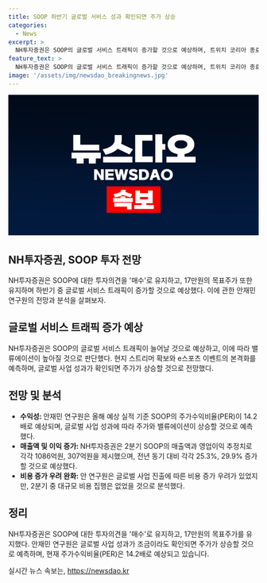 ```yaml
---
title: SOOP 하반기 글로벌 서비스 성과 확인되면 주가 상승
categories:
  - News
excerpt: >
  NH투자증권은 SOOP의 글로벌 서비스 트래픽이 증가할 것으로 예상하며, 트위치 코리아 종료 후 합류한 스트리머가 매출에 기여할 것으로 전망했다. 사업 성과가 확인되면 주가가 상승하고 밸류에이션이 높아질 것으로 분석했다. SOOP의 2분기 매출액과 영업이익은 전년 대비 25.3%, 29.9% 증가한 것으로 추정되며, 주가수익비율은 14.2배이다. 이에 투자의견은 매수를 유지하고, 17만원의 목표주가를 제시했다. 
feature_text: >
  NH투자증권은 SOOP의 글로벌 서비스 트래픽이 증가할 것으로 예상하며, 트위치 코리아 종료 후 합류한 스트리머가 매출에 기여할 것으로 전망했다. 사업 성과가 확인되면 주가가 상승하고 밸류에이션이 높아질 것으로 분석했다. SOOP의 2분기 매출액과 영업이익은 전년 대비 25.3%, 29.9% 증가한 것으로 추정되며, 주가수익비율은 14.2배이다. 이에 투자의견은 매수를 유지하고, 17만원의 목표주가를 제시했다. 
image: '/assets/img/newsdao_breakingnews.jpg'
---
```


<p><img src="/assets/img/newsdao_breakingnews.jpg" alt="pcversion 속보" /></p>

<h2 data-ke-size="size26">NH투자증권, SOOP 투자 전망</h2>

<p data-ke-size="size16">NH투자증권은 SOOP에 대한 투자의견을 '매수'로 유지하고, 17만원의 목표주가 또한 유지하며 하반기 중 글로벌 서비스 트래픽이 증가할 것으로 예상했다. 이에 관한 안재민 연구원의 전망과 분석을 살펴보자.</p>

<h2 data-ke-size="size24">글로벌 서비스 트래픽 증가 예상</h2>

<p data-ke-size="size16">NH투자증권은 SOOP의 글로벌 서비스 트래픽이 늘어날 것으로 예상하고, 이에 따라 밸류에이션이 높아질 것으로 판단했다. 현지 스트리머 확보와 e스포츠 이벤트의 본격화를 예측하며, 글로벌 사업 성과가 확인되면 주가가 상승할 것으로 전망했다.</p>

<h2 data-ke-size="size24">전망 및 분석</h2>

<ul>
    <li><b>수익성: </b>안재민 연구원은 올해 예상 실적 기준 SOOP의 주가수익비율(PER)이 14.2배로 예상되며, 글로벌 사업 성과에 따라 주가와 밸류에이션이 상승할 것으로 예측했다.</li>
    <li><b>매출액 및 이익 증가: </b>NH투자증권은 2분기 SOOP의 매출액과 영업이익 추정치로 각각 1086억원, 307억원을 제시했으며, 전년 동기 대비 각각 25.3%, 29.9% 증가할 것으로 예상했다.</li>
    <li><b>비용 증가 우려 완화: </b>안 연구원은 글로벌 사업 진출에 따른 비용 증가 우려가 있었지만, 2분기 중 대규모 비용 집행은 없었을 것으로 분석했다.</li>
</ul>

<h2 data-ke-size="size24">정리</h2>

<p data-ke-size="size16">NH투자증권은 SOOP에 대한 투자의견을 '매수'로 유지하고, 17만원의 목표주가를 유지했다. 안재민 연구원은 글로벌 사업 성과가 조금이라도 확인되면 주가가 상승할 것으로 예측하며, 현재 주가수익비율(PER)은 14.2배로 예상되고 있습니다.</p>
실시간 뉴스 속보는, <a href="https://newsdao.kr" rel="dofollow">https://newsdao.kr</a>


